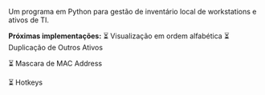 Um programa em Python para gestão de inventário local de workstations e ativos de TI.

**Próximas implementações:**
⏳ Visualização em ordem alfabética
⏳ Duplicação de Outros Ativos

⏳ Mascara de MAC Address

⏳ Hotkeys

